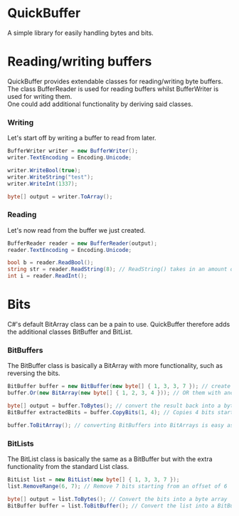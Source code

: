 # QuickBuffer
A simple library for easily handling bytes and bits.

# Reading/writing buffers
QuickBuffer provides extendable classes for reading/writing byte buffers.<br>
The class BufferReader is used for reading buffers whilst BufferWriter is used for writing them.<br>
One could add additional functionality by deriving said classes.

### Writing
Let's start off by writing a buffer to read from later.

```csharp
BufferWriter writer = new BufferWriter();
writer.TextEncoding = Encoding.Unicode;

writer.WriteBool(true);
writer.WriteString("test");
writer.WriteInt(1337);

byte[] output = writer.ToArray();
``` 

### Reading
Let's now read from the buffer we just created.

```csharp
BufferReader reader = new BufferReader(output);
reader.TextEncoding = Encoding.Unicode;

bool b = reader.ReadBool();
string str = reader.ReadString(8); // ReadString() takes in an amount of bytes to read. We have to do the original length x2 because of the unicode encoding
int i = reader.ReadInt();
```

# Bits
C#'s default BitArray class can be a pain to use. QuickBuffer therefore adds the additional classes BitBuffer and BitList.

### BitBuffers
The BitBuffer class is basically a BitArray with more functionality, such as reversing the bits.

```csharp
BitBuffer buffer = new BitBuffer(new byte[] { 1, 3, 3, 7 }); // create a BitBuffer from the passed byte array
buffer.Or(new BitArray(new byte[] { 1, 2, 3, 4 })); // OR them with another byte array

byte[] output = buffer.ToBytes(); // convert the result back into a byte array
BitBuffer extractedBits = buffer.CopyBits(1, 4); // Copies 4 bits starting from an offset of 1

buffer.ToBitArray(); // converting BitBuffers into BitArrays is easy as they just wrap around them.
```

### BitLists
The BitList class is basically the same as a BitBuffer but with the extra functionality from the standard List class.

```csharp
BitList list = new BitList(new byte[] { 1, 3, 3, 7 });
list.RemoveRange(6, 7); // Remove 7 bits starting from an offset of 6

byte[] output = list.ToBytes(); // Convert the bits into a byte array
BitBuffer buffer = list.ToBitBuffer(); // Convert the list into a BitBuffer
```
